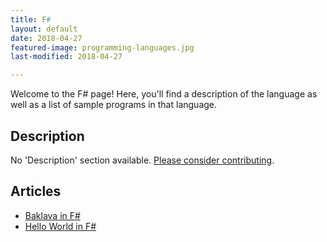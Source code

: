 ```yaml
---
title: F#
layout: default
date: 2018-04-27
featured-image: programming-languages.jpg
last-modified: 2018-04-27

---
```


Welcome to the F# page! Here, you'll find a description of the language as well as a list of sample programs in that language.

## Description

No 'Description' section available. [Please consider contributing](https://github.com/TheRenegadeCoder/sample-programs-website).

## Articles

- [Baklava in F#](https://rzuckerm.github.io/sample-programs-website-copy/projects/baklava/f-sharp)
- [Hello World in F#](https://rzuckerm.github.io/sample-programs-website-copy/projects/hello-world/f-sharp)
